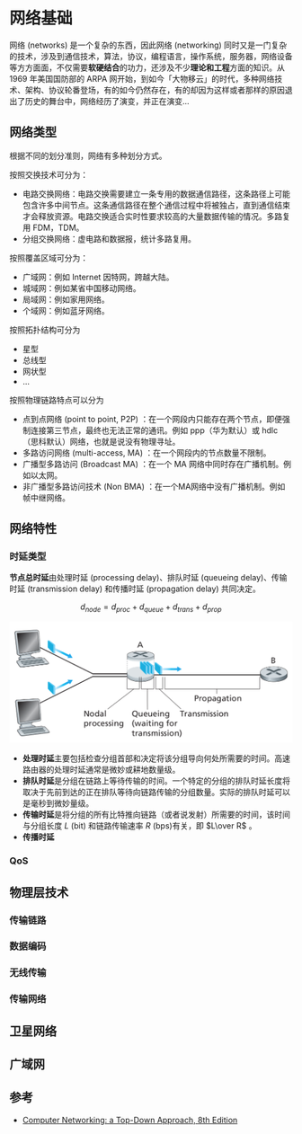# 网络基础

网络 (networks) 是一个复杂的东西，因此网络 (networking) 同时又是一门复杂的技术，涉及到通信技术，算法，协议，编程语言，操作系统，服务器，网络设备等方方面面，不仅需要**软硬结合**的功力，还涉及不少**理论和工程**方面的知识。从 1969 年美国国防部的 ARPA 网开始，到如今「大物移云」的时代，多种网络技术、架构、协议轮番登场，有的如今仍然存在，有的却因为这样或者那样的原因退出了历史的舞台中，网络经历了演变，并正在演变...

## 网络类型

根据不同的划分准则，网络有多种划分方式。

按照交换技术可分为：

- 电路交换网络：电路交换需要建立一条专用的数据通信路径，这条路径上可能包含许多中间节点。这条通信路径在整个通信过程中将被独占，直到通信结束才会释放资源。电路交换适合实时性要求较高的大量数据传输的情况。多路复用 FDM，TDM。
- 分组交换网络：虚电路和数据报，统计多路复用。

按照覆盖区域可分为：

- 广域网：例如 Internet 因特网，跨越大陆。
- 城域网：例如某省中国移动网络。
- 局域网：例如家用网络。
- 个域网：例如蓝牙网络。

按照拓扑结构可分为

- 星型
- 总线型
- 网状型
- ...

按照物理链路特点可以分为

- 点到点网络 (point to point, P2P) ：在一个网段内只能存在两个节点，即便强制连接第三节点，最终也无法正常的通讯。例如 ppp（华为默认）或 hdlc（思科默认）网络，也就是说没有物理寻址。
- 多路访问网络 (multi-access, MA) ：在一个网段内的节点数量不限制。
- 广播型多路访问 (Broadcast MA) ：在一个 MA 网络中同时存在广播机制。例如以太网。
- 非广播型多路访问技术 (Non BMA) ：在一个MA网络中没有广播机制。例如帧中继网络。

## 网络特性

### 时延类型

**节点总时延**由处理时延 (processing delay)、排队时延 (queueing delay)、传输时延 (transmission delay) 和传播时延 (propagation delay) 共同决定。

$$ d_{node} = d_{proc} + d_{queue} + d_{trans} + d_{prop} $$

![image-20221114002600085](basic.assets/image-20221114002600085.png)

- **处理时延**主要包括检查分组首部和决定将该分组导向何处所需要的时间。高速路由器的处理时延通常是微妙或耕地数量级。
- **排队时延**是分组在链路上等待传输的时间。一个特定的分组的排队时延长度将取决于先前到达的正在排队等待向链路传输的分组数量。实际的排队时延可以是毫秒到微妙量级。
- **传输时延**是将分组的所有比特推向链路（或者说发射）所需要的时间，该时间与分组长度 $L$ (bit) 和链路传输速率 $R$ (bps)有关，即 $L\over R$ 。
- **传播时延**

### QoS

## 物理层技术

### 传输链路

### 数据编码

### 无线传输

### 传输网络

## 卫星网络

## 广域网

## 参考

- [Computer Networking: a Top-Down Approach, 8th Edition](https://media.pearsoncmg.com/ph/esm/ecs_kurose_compnetwork_8/cw/)
